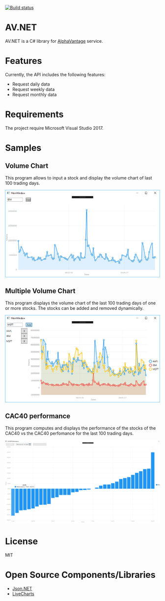 [![Build status](https://ci.appveyor.com/api/projects/status/2ha06b13b4gkrx9f?svg=true)](https://ci.appveyor.com/project/abdelkaderamar/av-net)

# AV.NET

AV.NET is a C# library for [AlphaVantage](https://www.alphavantage.co/) service.

# Features
Currently, the API includes the following features:
- Request daily data
- Request weekly data
- Request monthly data

# Requirements
The project require Microsoft Visual Studio 2017.

# Samples

## Volume Chart
This program allows to input a stock and display the volume chart of last 100
trading days.

![Volume Chart](res/img/AV.NET-Screenshot01.png)

## Multiple Volume Chart
This program displays the volume chart of the last 100 trading days of one or
more stocks. The stocks can be added and removed dynamically.

![Multiple Volume Charts](res/img/AV.NET-Screenshot02.png)


## CAC40 performance
This program computes and displays the performance of the stocks of the CAC40 vs
the CAC40 perfomance for the last 100 trading days.

![CAC40 Performance](res/img/AV.NET-Screenshot03.png)

# License
MIT

# Open Source Components/Libraries
- [Json.NET](https://www.newtonsoft.com/json)
- [LiveCharts](https://lvcharts.net/)
